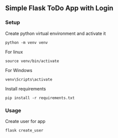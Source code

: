 ## Simple Flask ToDo App with Login

### Setup
Create python virtual environment and activate it

```
python -m venv venv
```

For linux
```
source venv/bin/activate
```
For Windows
```
venv\Scripts\activate
```

Install requirements
```
pip install -r requirements.txt
```

### Usage

Create user for app
```
flask create_user
```
